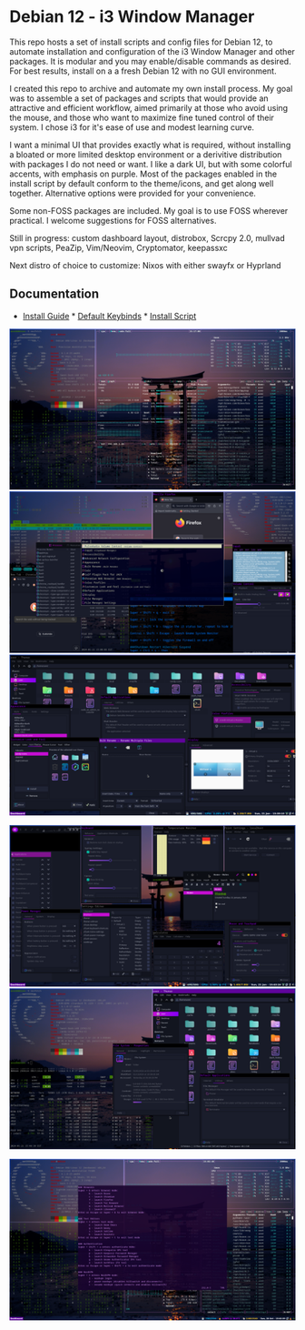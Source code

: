 Debian 12 - i3 Window Manager
===================
This repo hosts a set of install scripts and config files for Debian 12, to automate installation and configuration of the i3 Window Manager and other packages. It is modular and you may enable/disable commands as desired. For best results, install on a a fresh Debian 12 with no GUI environment. 

I created this repo to archive and automate my own install process. My goal was to assemble a set of packages and scripts that would provide an attractive and efficient workflow, aimed primarily at those who avoid using the mouse, and those who want to maximize fine tuned control of their system. I chose i3 for it's ease of use and modest learning curve. 

I want a minimal UI that provides exactly what is required, without installing a bloated or more limited desktop environment or a derivitive distribution with packages I do not need or want. I like a dark UI, but with some colorful accents, with emphasis on purple. Most of the packages enabled in the install script by default conform to the theme/icons, and get along well together. Alternative options were provided for your convenience. 

Some non-FOSS packages are included. My goal is to use FOSS wherever practical. I welcome suggestions for FOSS alternatives.

Still in progress: custom dashboard layout, distrobox, Scrcpy 2.0, mullvad vpn scripts, PeaZip, Vim/Neovim, Cryptomator, keepassxc

Next distro of choice to customize: Nixos with either swayfx or Hyprland

Documentation
-------------
* [Install Guide](https://github.com/sathanas65/deb12-i3/blob/main/Docs/Installation.md)    * [Default Keybinds](https://github.com/sathanas65/deb12-i3/blob/main/scripts/keymap.txt)    * [Install Script](https://github.com/sathanas65/deb12-i3/blob/main/install.sh)

![GitHub Image](/screenshots/screenshot-20241020-191700Z.png)    ![GitHub Image](/screenshots/screenshot-20240121-200604Z.png)      ![GitHub Image](/screenshots/screenshot-20240121-203010Z.png)

![GitHub Image](/screenshots/screenshot-20240121-204317Z.png)      ![GitHub Image](/screenshots/screenshot-20240121-204840Z.png)      

![GitHub Image](/screenshots/screenshot-20241020-190248Z.png)

